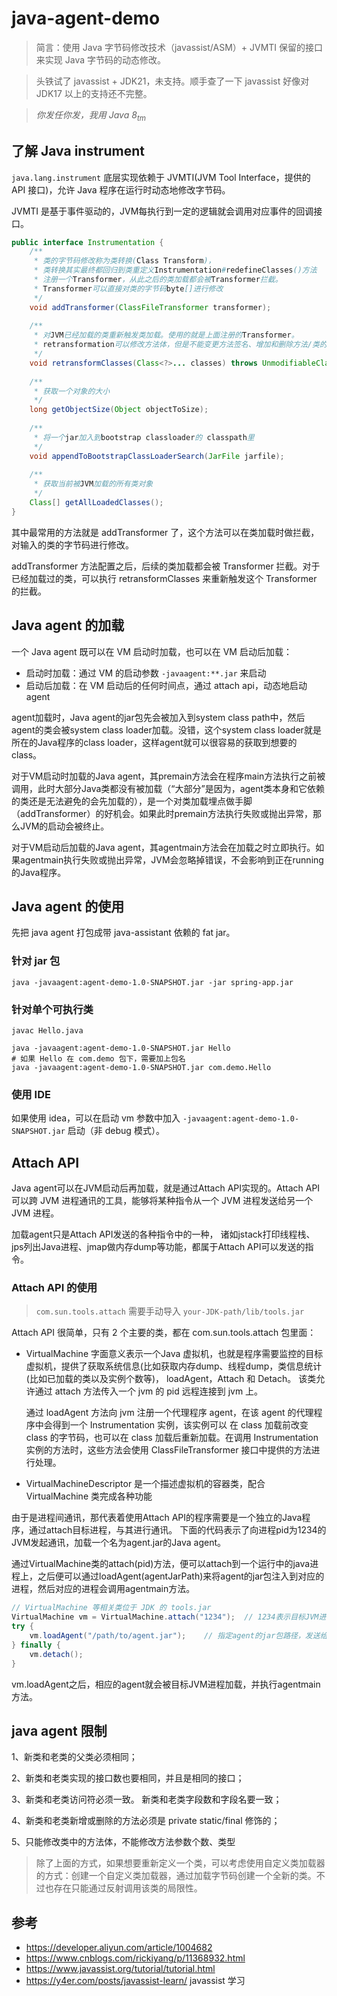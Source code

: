 # java-agent-demo
> 简言：使用 Java 字节码修改技术（javassist/ASM）+ JVMTI 保留的接口来实现 Java 字节码的动态修改。

> 头铁试了 javassist + JDK21，未支持。顺手查了一下 javassist 好像对 JDK17 以上的支持还不完整。

> *你发任你发，我用 Java 8<sub>tm</sub>*

## 了解 Java instrument

`java.lang.instrument` 底层实现依赖于 JVMTI(JVM Tool Interface，提供的 API 接口)，允许 Java 程序在运行时动态地修改字节码。

JVMTI 是基于事件驱动的，JVM每执行到一定的逻辑就会调用对应事件的回调接口。

```java
public interface Instrumentation {
    /**
     * 类的字节码修改称为类转换(Class Transform)，
     * 类转换其实最终都回归到类重定义Instrumentation#redefineClasses()方法
     * 注册一个Transformer，从此之后的类加载都会被Transformer拦截。
     * Transformer可以直接对类的字节码byte[]进行修改
     */
    void addTransformer(ClassFileTransformer transformer);
    
    /**
     * 对JVM已经加载的类重新触发类加载。使用的就是上面注册的Transformer。
     * retransformation可以修改方法体，但是不能变更方法签名、增加和删除方法/类的成员属性
     */
    void retransformClasses(Class<?>... classes) throws UnmodifiableClassException;
    
    /**
     * 获取一个对象的大小
     */
    long getObjectSize(Object objectToSize);
    
    /**
     * 将一个jar加入到bootstrap classloader的 classpath里
     */
    void appendToBootstrapClassLoaderSearch(JarFile jarfile);
    
    /**
     * 获取当前被JVM加载的所有类对象
     */
    Class[] getAllLoadedClasses();
}
```

其中最常用的方法就是 addTransformer 了，这个方法可以在类加载时做拦截，对输入的类的字节码进行修改。

addTransformer 方法配置之后，后续的类加载都会被 Transformer 拦截。对于已经加载过的类，可以执行 retransformClasses 来重新触发这个 Transformer 的拦截。

## Java agent 的加载

一个 Java agent 既可以在 VM 启动时加载，也可以在 VM 启动后加载：
* 启动时加载：通过 VM 的启动参数 `-javaagent:**.jar` 来启动
* 启动后加载：在 VM 启动后的任何时间点，通过 attach api，动态地启动 agent

agent加载时，Java agent的jar包先会被加入到system class path中，然后agent的类会被system class loader加载。没错，这个system class loader就是所在的Java程序的class loader，这样agent就可以很容易的获取到想要的class。

对于VM启动时加载的Java agent，其premain方法会在程序main方法执行之前被调用，此时大部分Java类都没有被加载（“大部分”是因为，agent类本身和它依赖的类还是无法避免的会先加载的），是一个对类加载埋点做手脚（addTransformer）的好机会。如果此时premain方法执行失败或抛出异常，那么JVM的启动会被终止。

对于VM启动后加载的Java agent，其agentmain方法会在加载之时立即执行。如果agentmain执行失败或抛出异常，JVM会忽略掉错误，不会影响到正在running的Java程序。

## Java agent 的使用

先把 java agent 打包成带 java-assistant 依赖的 fat jar。

### 针对 jar 包

`java -javaagent:agent-demo-1.0-SNAPSHOT.jar -jar spring-app.jar`

### 针对单个可执行类

```shell
javac Hello.java

java -javaagent:agent-demo-1.0-SNAPSHOT.jar Hello
# 如果 Hello 在 com.demo 包下，需要加上包名
java -javaagent:agent-demo-1.0-SNAPSHOT.jar com.demo.Hello
```

### 使用 IDE

如果使用 idea，可以在启动 vm 参数中加入 `-javaagent:agent-demo-1.0-SNAPSHOT.jar` 启动（非 debug 模式）。

## Attach API

Java agent可以在JVM启动后再加载，就是通过Attach API实现的。Attach API 可以跨 JVM 进程通讯的工具，能够将某种指令从一个 JVM 进程发送给另一个 JVM 进程。

加载agent只是Attach API发送的各种指令中的一种， 诸如jstack打印线程栈、jps列出Java进程、jmap做内存dump等功能，都属于Attach API可以发送的指令。

### Attach API 的使用
> `com.sun.tools.attach` 需要手动导入 `your-JDK-path/lib/tools.jar`

Attach API 很简单，只有 2 个主要的类，都在 com.sun.tools.attach 包里面：
* VirtualMachine 字面意义表示一个Java 虚拟机，也就是程序需要监控的目标虚拟机，提供了获取系统信息(比如获取内存dump、线程dump，类信息统计(比如已加载的类以及实例个数等)， loadAgent，Attach 和 Detach。 该类允许通过 attach 方法传入一个 jvm 的 pid 远程连接到 jvm 上。

  通过 loadAgent 方法向 jvm 注册一个代理程序 agent，在该 agent 的代理程序中会得到一个 Instrumentation 实例，该实例可以 在 class 加载前改变 class 的字节码，也可以在 class 加载后重新加载。在调用 Instrumentation 实例的方法时，这些方法会使用 ClassFileTransformer 接口中提供的方法进行处理。
* VirtualMachineDescriptor 是一个描述虚拟机的容器类，配合 VirtualMachine 类完成各种功能

由于是进程间通讯，那代表着使用Attach API的程序需要是一个独立的Java程序，通过attach目标进程，与其进行通讯。
下面的代码表示了向进程pid为1234的JVM发起通讯，加载一个名为agent.jar的Java agent。

通过VirtualMachine类的attach(pid)方法，便可以attach到一个运行中的java进程上，之后便可以通过loadAgent(agentJarPath)来将agent的jar包注入到对应的进程，然后对应的进程会调用agentmain方法。

```java
// VirtualMachine 等相关类位于 JDK 的 tools.jar
VirtualMachine vm = VirtualMachine.attach("1234");  // 1234表示目标JVM进程pid
try {
    vm.loadAgent("/path/to/agent.jar");    // 指定agent的jar包路径，发送给目标进程
} finally {
    vm.detach();
}
```

vm.loadAgent之后，相应的agent就会被目标JVM进程加载，并执行agentmain方法。

## java agent 限制

1、新类和老类的父类必须相同；

2、新类和老类实现的接口数也要相同，并且是相同的接口；

3、新类和老类访问符必须一致。 新类和老类字段数和字段名要一致；

4、新类和老类新增或删除的方法必须是 private static/final 修饰的；

5、只能修改类中的方法体，不能修改方法参数个数、类型

> 除了上面的方式，如果想要重新定义一个类，可以考虑使用自定义类加载器的方式：创建一个自定义类加载器，通过加载字节码创建一个全新的类。不过也存在只能通过反射调用该类的局限性。

## 参考

* https://developer.aliyun.com/article/1004682
* https://www.cnblogs.com/rickiyang/p/11368932.html
* https://www.javassist.org/tutorial/tutorial.html
* https://y4er.com/posts/javassist-learn/ javassist 学习
